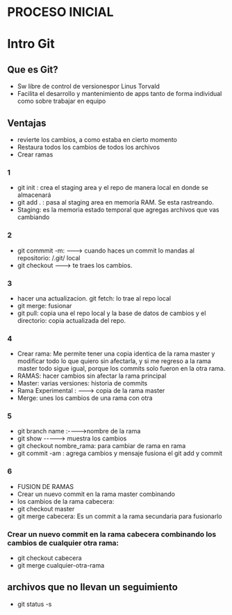 # PROCESO INICIAL
# Intro Git
## Que es Git?
- Sw libre de control de versionespor Linus Torvald
- Facilita el desarrollo y mantenimiento de apps tanto de forma individual como sobre trabajar en equipo
## Ventajas
- revierte los cambios, a como estaba en cierto momento
- Restaura todos los cambios de todos los archivos
- Crear ramas

### 1
- git init : crea el staging area y el repo de manera local en donde se almacenará
- git add . : pasa al staging area en memoria RAM. Se esta rastreando.
- Staging: es la memoria estado temporal que agregas archivos que vas cambiando
### 2
- git commmit -m: ---> cuando haces un commit lo mandas al repositorio: /.git/ local
- git checkout ---> te traes los cambios.

### 3
- hacer una actualizacion. git fetch: lo trae al repo local
- git merge: fusionar
- git pull: copia una el repo local y la base de datos de cambios y el directorio: copia actualizada del repo.

### 4
- Crear rama: Me permite tener una copia identica de la rama master y modificar todo lo que quiero sin afectarla, y si me regreso a la rama master todo sigue igual, porque los commits solo fueron en la otra rama.
- RAMAS: hacer cambios sin afectar la rama principal
- Master: varias versiones: historia de commits
- Rama Experimental :  ---> copia de la rama master
- Merge: unes los cambios de una rama con otra

### 5
- git branch name  :---->nombre de la rama
- git show -----> muestra los cambios
- git checkout nombre_rama: para cambiar de rama en rama
- git commit -am : agrega cambios y mensaje fusiona el git add y commit
### 6
- FUSION DE RAMAS
- Crear un nuevo commit en la rama master combinando
- los cambios de la rama cabecera:
- git checkout master
- git merge cabecera: Es un commit a la rama secundaria para fusionarlo

### Crear un nuevo commit en la rama cabecera combinando los cambios de cualquier otra rama:
- git checkout cabecera
- git merge cualquier-otra-rama

## archivos que no llevan un seguimiento
- git status -s